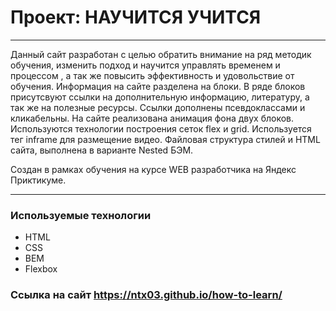 # Проект: НАУЧИТСЯ УЧИТСЯ

- - -
Данный сайт разработан с целью обратить внимание на ряд методик обучения, 
изменить подход  и научится управлять временем и процессом , а так же повысить эффективность и удовольствие от обучения.
Информация на сайте разделена на блоки. В ряде блоков присутсвуют ссылки на дополнительную информацию,
литературу, а так же на полезные ресурсы. Ссылки дополнены псевдоклассами и кликабельны.
На сайте реализована анимация фона двух блоков. Используются технологии построения сеток flex и grid. 
Используется тег inframe для размещение видео. 
Файловая структура стилей и HTML сайта, выполнена в варианте Nested БЭМ. 

Создан в рамках обучения на курсе WEB разработчика на Яндекс Приктикуме.
- - - 

### Используемые технологии
* HTML
* CSS
* BEM
* Flexbox

### Ccылка на сайт https://ntx03.github.io/how-to-learn/



